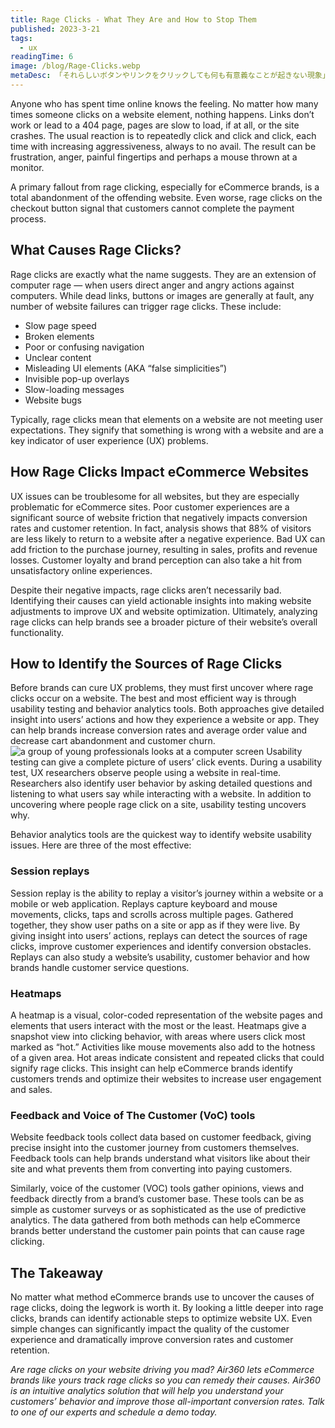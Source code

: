 ```yaml
---
title: Rage Clicks - What They Are and How to Stop Them
published: 2023-3-21
tags: 
  - ux
readingTime: 6
image: /blog/Rage-Clicks.webp
metaDesc: 「それらしいボタンやリンクをクリックしても何も有意義なことが起きない現象」のことをレイジクリックと言います。具体的にはリンクが機能しなかったり、404ページにつながったり、ページの読み込みが遅すぎて利用できなかったり、サイトがクラッシュしたりするのがレイジクリックです。
---
```


Anyone who has spent time online knows the feeling. No matter how many times someone clicks on a website element, nothing happens. Links don’t work or lead to a 404 page, pages are slow to load, if at all, or the site crashes. The usual reaction is to repeatedly click and click and click, each time with increasing aggressiveness, always to no avail. The result can be frustration, anger, painful fingertips and perhaps a mouse thrown at a monitor. 

A primary fallout from rage clicking, especially for eCommerce brands, is a total abandonment of the offending website. Even worse, rage clicks on the checkout button signal that customers cannot complete the payment process.

## What Causes Rage Clicks?
Rage clicks are exactly what the name suggests. They are an extension of computer rage — when users direct anger and angry actions against computers. While dead links, buttons or images are generally at fault, any number of website failures can trigger rage clicks. These include:

- Slow page speed
- Broken elements
- Poor or confusing navigation
- Unclear content
- Misleading UI elements (AKA “false simplicities”)
- Invisible pop-up overlays
- Slow-loading messages
- Website bugs

Typically, rage clicks mean that elements on a website are not meeting user expectations. They signify that something is wrong with a website and are a key indicator of user experience (UX) problems. 

## How Rage Clicks Impact eCommerce Websites
UX issues can be troublesome for all websites, but they are especially problematic for eCommerce sites. Poor customer experiences are a significant source of website friction that negatively impacts conversion rates and customer retention. In fact, analysis shows that 88% of visitors are less likely to return to a website after a negative experience. Bad UX can add friction to the purchase journey, resulting in sales, profits and revenue losses. Customer loyalty and brand perception can also take a hit from unsatisfactory online experiences.

Despite their negative impacts, rage clicks aren’t necessarily bad. Identifying their causes can yield actionable insights into making website adjustments to improve UX and website optimization. Ultimately, analyzing rage clicks can help brands see a broader picture of their website’s overall functionality. 

## How to Identify the Sources of Rage Clicks
Before brands can cure UX problems, they must first uncover where rage clicks occur on a website. The best and most efficient way is through usability testing and behavior analytics tools. Both approaches give detailed insight into users’ actions and how they experience a website or app. They can help brands increase conversion rates and average order value and decrease cart abandonment and customer churn.
![a group of young professionals looks at a computer screen](/blog/rage-clicks-1.webp)
Usability testing can give a complete picture of users’ click events. During a usability test, UX researchers observe people using a website in real-time. Researchers also identify user behavior by asking detailed questions and listening to what users say while interacting with a website. In addition to uncovering where people rage click on a site, usability testing uncovers why.

Behavior analytics tools are the quickest way to identify website usability issues. Here are three of the most effective:

### Session replays
Session replay is the ability to replay a visitor’s journey within a website or a mobile or web application. Replays capture keyboard and mouse movements, clicks, taps and scrolls across multiple pages. Gathered together, they show user paths on a site or app as if they were live. By giving insight into users’ actions, replays can detect the sources of rage clicks, improve customer experiences and identify conversion obstacles. Replays can also study a website’s usability, customer behavior and how brands handle customer service questions.

### Heatmaps
A heatmap is a visual, color-coded representation of the website pages and elements that users interact with the most or the least. Heatmaps give a snapshot view into clicking behavior, with areas where users click most marked as “hot.” Activities like mouse movements also add to the hotness of a given area. Hot areas indicate consistent and repeated clicks that could signify rage clicks. This insight can help eCommerce brands identify customers trends and optimize their websites to increase user engagement and sales.

### Feedback and Voice of The Customer (VoC) tools
Website feedback tools collect data based on customer feedback, giving precise insight into the customer journey from customers themselves. Feedback tools can help brands understand what visitors like about their site and what prevents them from converting into paying customers.

Similarly, voice of the customer (VOC) tools gather opinions, views and feedback directly from a brand’s customer base. These tools can be as simple as customer surveys or as sophisticated as the use of predictive analytics. The data gathered from both methods can help eCommerce brands better understand the customer pain points that can cause rage clicking.

## The Takeaway
No matter what method eCommerce brands use to uncover the causes of rage clicks, doing the legwork is worth it. By looking a little deeper into rage clicks, brands can identify actionable steps to optimize website UX. Even simple changes can significantly impact the quality of the customer experience and dramatically improve conversion rates and customer retention.

*Are rage clicks on your website driving you mad? Air360 lets eCommerce brands like yours track rage clicks so you can remedy their causes. Air360 is an intuitive analytics solution that will help you understand your customers’ behavior and improve those all-important conversion rates. Talk to one of our experts and schedule a demo today.*